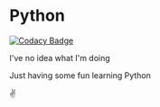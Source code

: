 # Python

[![Codacy Badge](https://api.codacy.com/project/badge/Grade/331d5798b0fd4753bdefe6cd90e03212)](https://app.codacy.com/manual/dopewind/Python?utm_source=github.com&utm_medium=referral&utm_content=dopewind/Python&utm_campaign=Badge_Grade_Dashboard)

I've no idea what I'm doing

Just having some fun learning Python

✌